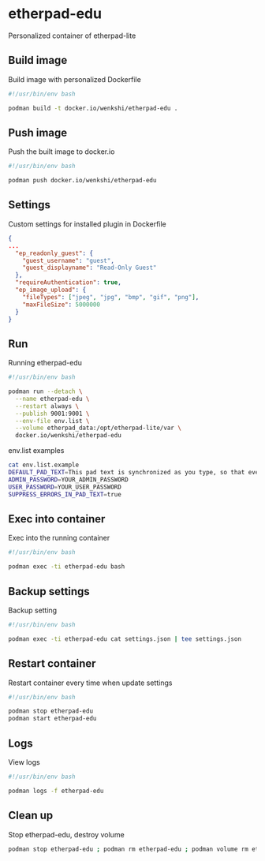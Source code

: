# etherpad-edu
Personalized container of etherpad-lite

## Build image
Build image with personalized Dockerfile
```bash
#!/usr/bin/env bash

podman build -t docker.io/wenkshi/etherpad-edu .
```

## Push image
Push the built image to docker.io
```bash
#!/usr/bin/env bash

podman push docker.io/wenkshi/etherpad-edu
```

## Settings
Custom settings for installed plugin in Dockerfile
```json
{
...
  "ep_readonly_guest": {
    "guest_username": "guest",
    "guest_displayname": "Read-Only Guest"
  },
  "requireAuthentication": true,
  "ep_image_upload": {
    "fileTypes": ["jpeg", "jpg", "bmp", "gif", "png"],
    "maxFileSize": 5000000
  }
}
```

## Run
Running etherpad-edu
```bash
#!/usr/bin/env bash

podman run --detach \
  --name etherpad-edu \
  --restart always \
  --publish 9001:9001 \
  --env-file env.list \
  --volume etherpad_data:/opt/etherpad-lite/var \
  docker.io/wenkshi/etherpad-edu
```
env.list examples
```bash
cat env.list.example
DEFAULT_PAD_TEXT=This pad text is synchronized as you type, so that everyone viewing this page sees the same text. This allows you to collaborate seamlessly on documents!
ADMIN_PASSWORD=YOUR_ADMIN_PASSWORD
USER_PASSWORD=YOUR_USER_PASSWORD
SUPPRESS_ERRORS_IN_PAD_TEXT=true
```

## Exec into container
Exec into the running container
```bash
#!/usr/bin/env bash

podman exec -ti etherpad-edu bash
```


## Backup settings
Backup setting
```bash
#!/usr/bin/env bash

podman exec -ti etherpad-edu cat settings.json | tee settings.json
```

## Restart container
Restart container every time when update settings
```bash
#!/usr/bin/env bash

podman stop etherpad-edu
podman start etherpad-edu
```

## Logs
View logs
```bash
#!/usr/bin/env bash

podman logs -f etherpad-edu
```

## Clean up
Stop etherpad-edu, destroy volume
```bash
podman stop etherpad-edu ; podman rm etherpad-edu ; podman volume rm etherpad_data
```
